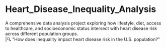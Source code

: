 # Heart_Disease_Inequality_Analysis
A comprehensive data analysis project exploring how lifestyle, diet, access to healthcare, and socioeconomic status intersect with heart disease risk across different population groups.  
|🔍 "How does inequality impact heart disease risk in the U.S. population?"

